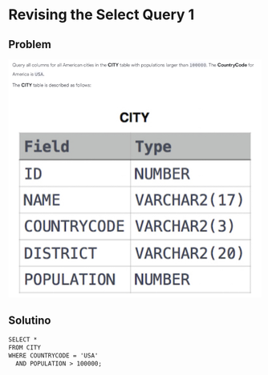 # Revising the Select Query 1

## Problem
![alt text](image.png)

## Solutino
```
SELECT * 
FROM CITY 
WHERE COUNTRYCODE = 'USA' 
  AND POPULATION > 100000;
```